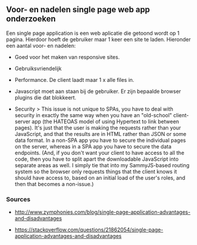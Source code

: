 ## Voor- en nadelen single page web app onderzoeken 

Een single page application is een web aplicatie die getoond wordt op 1 pagina. Hierdoor hoeft de gebruiker maar 1 keer een site te laden. Hieronder een aantal voor- en nadelen:

- Goed voor het maken van responsive sites.
- Gebruiksvriendelijk 
- Performance. De client laadt maar 1 x alle files in.

- Javascript moet aan staan bij de gebruiker. Er zijn bepaalde browser plugins die dat blokkeert.
- Security > This issue is not unique to SPAs, you have to deal with security in exactly the same way when you have an "old-school" client-server app (the HATEOAS model of using Hypertext to link between pages). It's just that the user is making the requests rather than your JavaScript, and that the results are in HTML rather than JSON or some data format. In a non-SPA app you have to secure the individual pages on the server, whereas in a SPA app you have to secure the data endpoints. (And, if you don't want your client to have access to all the code, then you have to split apart the downloadable JavaScript into separate areas as well. I simply tie that into my SammyJS-based routing system so the browser only requests things that the client knows it should have access to, based on an initial load of the user's roles, and then that becomes a non-issue.) 



### Sources 
- http://www.zymphonies.com/blog/single-page-application-advantages-and-disadvantages


- https://stackoverflow.com/questions/21862054/single-page-application-advantages-and-disadvantages
